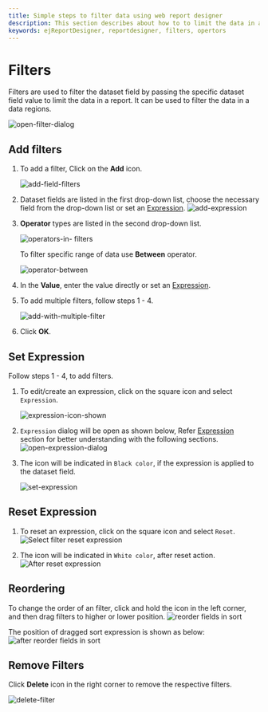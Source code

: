 ```yaml
---
title: Simple steps to filter data using web report designer
description: This section describes about how to to limit the data in a report or data region after retrieving from database with Bold Report Designer
keywords: ejReportDesigner, reportdesigner, filters, opertors
---
```


# Filters

Filters are used to filter the dataset field by passing the specific dataset field value to limit the data in a report. It can be used to filter the data in a data regions.

![open-filter-dialog](/static/assets/on-premise/images/report-designer/compose-report/filter-data/filters-dialog.png)

## Add filters

1. To add a filter, Click on the **Add** icon.

   ![add-field-filters](/static/assets/on-premise/images/report-designer/compose-report/filter-data/filters-add.png)

2. Dataset fields are listed in the first drop-down list, choose the necessary field from the drop-down list or set an [Expression](./../../compose-report/filter-data/#set-expression).   ![add-expression](/static/assets/on-premise/images/report-designer/compose-report/filter-data/expression-field.png)

3. **Operator** types are listed in the second drop-down list.

   ![operators-in- filters](/static/assets/on-premise/images/report-designer/compose-report/filter-data/operators.png)

   To filter specific range of data use **Between** operator.

   ![operator-between](/static/assets/on-premise/images/report-designer/compose-report/filter-data/between-operator.png)

4. In the **Value**, enter the  value directly or set an [Expression](./../../compose-report/filter-data/#set-expression).
5. To add multiple filters, follow steps 1 - 4.

   ![add-with-multiple-filter](/static/assets/on-premise/images/report-designer/compose-report/filter-data/multiple-filters.png)

6. Click **OK**.

## Set Expression

Follow steps 1 - 4, to add filters.

1. To edit/create an expression, click on the square icon and select `Expression`.

   ![expression-icon-shown](/static/assets/on-premise/images/report-designer/compose-report/filter-data/expression-icon.png)

2. `Expression` dialog will be open as shown below, Refer [Expression](./../../compose-report/expressions/) section for better understanding with the following sections.   ![open-expression-dialog](/static/assets/on-premise/images/report-designer/compose-report/filter-data/expression-dialog.png)

3. The icon will be indicated in `Black color`, if the expression is applied to the dataset field.

   ![set-expression](/static/assets/on-premise/images/report-designer/compose-report/filter-data/expression-set-black.png)

## Reset Expression

1. To reset an expression, click on the square icon and select `Reset`.
![Select filter reset expression](/static/assets/on-premise/images/report-designer/compose-report/filter-data/expression-icon-reset.png)

2. The icon will be indicated in `White color`, after reset action.
![After reset expression](/static/assets/on-premise/images/report-designer/compose-report/filter-data/after-reset-expression.png)

## Reordering

To change the order of an filter, click and hold the icon in the left corner, and then drag filters to higher or lower position.
![reorder fields in sort](/static/assets/on-premise/images/report-designer/compose-report/filter-data/reorder-before.png)

The position of dragged sort expression is shown as below:
![after reorder fields in sort](/static/assets/on-premise/images/report-designer/compose-report/filter-data/after-reorder.png)

## Remove Filters

Click **Delete** icon in the right corner to remove the respective filters.

![delete-filter](/static/assets/on-premise/images/report-designer/compose-report/filter-data/delete-a-filter.png)